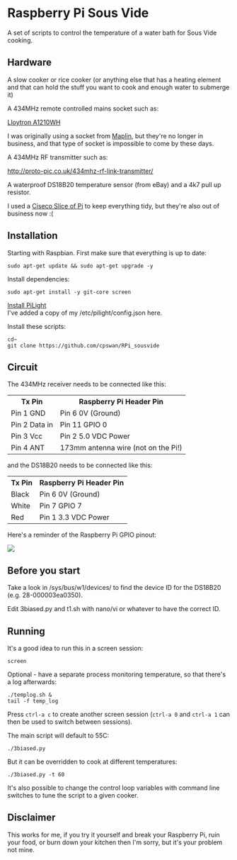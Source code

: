 Raspberry Pi Sous Vide
======================

A set of scripts to control the temperature of a water bath for Sous Vide cooking.

Hardware
--------

A slow cooker or rice cooker (or anything else that has a heating element and that can hold the stuff you want to cook and enough water to submerge it)

A 434MHz remote controlled mains socket such as:

[Lloytron A1210WH](https://smile.amazon.co.uk/Lloytron-A1210WH-Remote-Controlled-Socket/dp/B0053XRZ9I)  

I was originally using a socket from [Maplin](https://web.archive.org/web/20120201112313/http://www.maplin.co.uk/additional-remote-controlled-mains-socket-531560),
but they're no longer in business, and that type of socket is impossible to come by these days.

A 434MHz RF transmitter such as:

http://proto-pic.co.uk/434mhz-rf-link-transmitter/

A waterproof DS18B20 temperature sensor (from eBay) and a 4k7 pull up resistor.

I used a [Ciseco Slice of Pi](http://shop.ciseco.co.uk/slice-of-pi-add-on-for-raspberry-pi/) to keep everything tidy, but they're also out of business now :(

Installation
------------

Starting with Raspbian. First make sure that everything is up to date:

    sudo apt-get update && sudo apt-get upgrade -y
    
Install dependencies:

    sudo apt-get install -y git-core screen
    
[Install PiLight](https://manual.pilight.org/installation.html)  
I've added a copy of my /etc/pilight/config.json here.
    
Install these scripts:

    cd~
    git clone https://github.com/cpswan/RPi_sousvide
    
Circuit
-------

The 434MHz receiver needs to be connected like this:

<table>
<tr><th>Tx Pin</th><th>Raspberry Pi Header Pin</th></tr>
<tr><td>Pin 1 GND</td><td>Pin 6 0V (Ground)</td></tr> 
<tr><td>Pin 2 Data in</td><td>Pin 11 GPIO 0</td></tr> 
<tr><td>Pin 3 Vcc</td><td>Pin 2 5.0 VDC Power</td></tr> 
<tr><td>Pin 4 ANT</td><td>173mm antenna wire (not on the Pi!)</td></tr> 
</table>

and the DS18B20 needs to be connected like this:

<table>
<tr><th>Tx Pin</th><th>Raspberry Pi Header Pin</th></tr>
<tr><td>Black</td><td>Pin 6 0V (Ground)</td></tr> 
<tr><td>White</td><td>Pin 7 GPIO 7</td></tr> 
<tr><td>Red</td><td>Pin 1 3.3 VDC Power</td></tr> 
</table>

Here's a reminder of the Raspberry Pi GPIO pinout:

![](https://web.archive.org/web/20141024172626if_/http://pi4j.com/images/p1header-large.png)

Before you start
----------------

Take a look in /sys/bus/w1/devices/ to find the device ID for the DS18B20 (e.g. 28-000003ea0350).

Edit 3biased.py and t1.sh with nano/vi or whatever to have the correct ID.

Running
-------

It's a good idea to run this in a screen session:

    screen
    
Optional - have a separate process monitoring temperature, so that there's a log afterwards:

    ./templog.sh &
    tail -f temp_log

Press `ctrl-a c` to create another screen session (`ctrl-a 0` and `ctrl-a 1` can then be used to switch between sessions).
    
The main script will default to 55C:

    ./3biased.py
    
But it can be overridden to cook at different temperatures:

    ./3biased.py -t 60
    
It's also possible to change the control loop variables with command line switches to tune the script to a given cooker.


Disclaimer
----------

This works for me, if you try it yourself and break your Raspberry Pi, ruin your food, or burn down your kitchen then I'm sorry, but it's your problem not mine.

